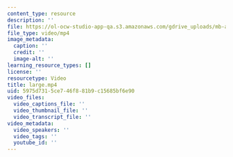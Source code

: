 ```yaml
---
content_type: resource
description: ''
file: https://ol-ocw-studio-app-qa.s3.amazonaws.com/gdrive_uploads/mb-april12a/1IbiQBh5dgJdTV056qh8lJ6ThepZjJ9oG/large.mp4
file_type: video/mp4
image_metadata:
  caption: ''
  credit: ''
  image-alt: ''
learning_resource_types: []
license: ''
resourcetype: Video
title: large.mp4
uid: 5975d731-5ce7-46f8-81b9-c15685bf6e90
video_files:
  video_captions_file: ''
  video_thumbnail_file: ''
  video_transcript_file: ''
video_metadata:
  video_speakers: ''
  video_tags: ''
  youtube_id: ''
---
```

